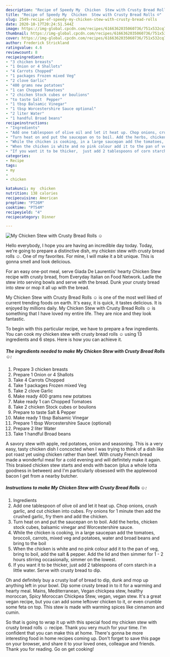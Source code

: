 ```yaml
---
description: "Recipe of Speedy My  Chicken  Stew with Crusty Bread Rolls ☺"
title: "Recipe of Speedy My  Chicken  Stew with Crusty Bread Rolls ☺"
slug: 2549-recipe-of-speedy-my-chicken-stew-with-crusty-bread-rolls
date: 2020-10-17T20:24:51.544Z
image: https://img-global.cpcdn.com/recipes/6166362035060736/751x532cq70/my-chicken-stew-with-crusty-bread-rolls-☺-recipe-main-photo.jpg
thumbnail: https://img-global.cpcdn.com/recipes/6166362035060736/751x532cq70/my-chicken-stew-with-crusty-bread-rolls-☺-recipe-main-photo.jpg
cover: https://img-global.cpcdn.com/recipes/6166362035060736/751x532cq70/my-chicken-stew-with-crusty-bread-rolls-☺-recipe-main-photo.jpg
author: Frederick Strickland
ratingvalue: 4.6
reviewcount: 8
recipeingredient:
- "3 chicken breasts"
- "1 Onion or 4 Shallots"
- "4 Carrots Chopped"
- "1 packages Frozen mixed Veg"
- "2 clove Garlic"
- "400 grams new potatoes"
- "1 can Chopped Tomatoes"
- "2 chicken Stock cubes or boulions"
- "to taste Salt  Pepper"
- "1 tbsp Balsamic Vinegar"
- "1 tbsp Worcestershire Sauce optional"
- "2 liter Water"
- "1 handful Broad beans"
recipeinstructions:
- "Ingredients"
- "Add one tablespoon of olive oil and let it heat up. Chop onions, crush garlic, and cut chicken into cubes. Fry onions for 1 minute then add the crushed garlic, fry them and add the chicken."
- "Turn heat on and put the saucepan on to boil. Add the herbs, chicken stock cubes, balsamic vinegar and Worcestershire sauce."
- "While the chicken is cooking, in a large saucepan add the tomatoes, broccoli, carrots, mixed veg and potatoes, water and broad beans and bring to the boil"
- "When the chicken is white and no pink colour add it to the pan of veg, bring to boil, add the salt &amp; pepper. Add the lid and then simmer for 1 - 2 hours stirring occasionally, simmer on the lowest."
- "If you want it to be thicker,  just add 2 tablespoons of corn starch in a little water. Serve with crusty bread to dip."
categories:
- Recipe
tags:
- my
- 
- chicken

katakunci: my  chicken 
nutrition: 138 calories
recipecuisine: American
preptime: "PT26M"
cooktime: "PT54M"
recipeyield: "4"
recipecategory: Dinner

---
```



![My  Chicken  Stew with Crusty Bread Rolls ☺](https://img-global.cpcdn.com/recipes/6166362035060736/751x532cq70/my-chicken-stew-with-crusty-bread-rolls-☺-recipe-main-photo.jpg)

Hello everybody, I hope you are having an incredible day today. Today, we're going to prepare a distinctive dish, my  chicken  stew with crusty bread rolls ☺. One of my favorites. For mine, I will make it a bit unique. This is gonna smell and look delicious.

For an easy one-pot meal, serve Giada De Laurentiis&#39; hearty Chicken Stew recipe with crusty bread, from Everyday Italian on Food Network. Ladle the stew into serving bowls and serve with the bread. Dunk your crusty bread into stew or mop it all up with the bread.

My  Chicken  Stew with Crusty Bread Rolls ☺ is one of the most well liked of current trending foods on earth. It's easy, it is quick, it tastes delicious. It is enjoyed by millions daily. My  Chicken  Stew with Crusty Bread Rolls ☺ is something that I have loved my entire life. They are nice and they look fantastic.


To begin with this particular recipe, we have to prepare a few ingredients. You can cook my  chicken  stew with crusty bread rolls ☺ using 13 ingredients and 6 steps. Here is how you can achieve it.

<!--inarticleads1-->

##### The ingredients needed to make My  Chicken  Stew with Crusty Bread Rolls ☺:

1. Prepare 3 chicken breasts
1. Prepare 1 Onion or 4 Shallots
1. Take 4 Carrots Chopped
1. Take 1 packages Frozen mixed Veg
1. Take 2 clove Garlic
1. Make ready 400 grams new potatoes
1. Make ready 1 can Chopped Tomatoes
1. Take 2 chicken Stock cubes or boulions
1. Prepare to taste Salt &amp; Pepper
1. Make ready 1 tbsp Balsamic Vinegar
1. Prepare 1 tbsp Worcestershire Sauce (optional)
1. Prepare 2 liter Water
1. Take 1 handful Broad beans


A savory stew with apple, red potatoes, onion and seasoning. This is a very easy, tasty chicken dish I concocted when I was trying to think of a dish like pot roast yet using chicken rather than beef. With crusty French bread made a wonderful meal for a cold evening and will definitely make it again. This braised chicken stew starts and ends with bacon (plus a whole lotta goodness in between) and I&#39;m particularly obsessed with the applewood bacon I get from a nearby butcher. 

<!--inarticleads2-->

##### Instructions to make My  Chicken  Stew with Crusty Bread Rolls ☺:

1. Ingredients
1. Add one tablespoon of olive oil and let it heat up. Chop onions, crush garlic, and cut chicken into cubes. Fry onions for 1 minute then add the crushed garlic, fry them and add the chicken.
1. Turn heat on and put the saucepan on to boil. Add the herbs, chicken stock cubes, balsamic vinegar and Worcestershire sauce.
1. While the chicken is cooking, in a large saucepan add the tomatoes, broccoli, carrots, mixed veg and potatoes, water and broad beans and bring to the boil
1. When the chicken is white and no pink colour add it to the pan of veg, bring to boil, add the salt &amp; pepper. Add the lid and then simmer for 1 - 2 hours stirring occasionally, simmer on the lowest.
1. If you want it to be thicker,  just add 2 tablespoons of corn starch in a little water. Serve with crusty bread to dip.


Oh and definitely buy a crusty loaf of bread to dip, dunk and mop up anything left in your bowl. Dip some crusty bread in to it for a warming and hearty meal. Mains, Mediterranean, Vegan chickpea stew, healthy moroccan, Spicy Moroccan Chickpea Stew, vegan, vegan stew. It&#39;s a great vegan recipe, but you can add some leftover chicken to it, or even crumble some feta on top. This stew is made with warming spices like cinnamon and cumin. 

So that is going to wrap it up with this special food my  chicken  stew with crusty bread rolls ☺ recipe. Thank you very much for your time. I'm confident that you can make this at home. There's gonna be more interesting food in home recipes coming up. Don't forget to save this page on your browser, and share it to your loved ones, colleague and friends. Thank you for reading. Go on get cooking!
